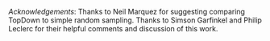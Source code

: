 
*Acknowledgements*: Thanks to Neil Marquez for suggesting comparing
 TopDown to simple random sampling. Thanks to Simson Garfinkel and
 Philip Leclerc for their helpful comments and discussion of this
 work.

